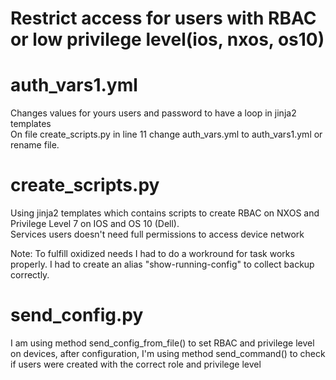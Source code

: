 # Restrict access for users with RBAC or low privilege level(ios, nxos, os10)

# auth_vars1.yml
Changes values for yours users and password to have a loop in jinja2 templates<br/>
On file create_scripts.py in line 11 change auth_vars.yml to auth_vars1.yml or rename file. 

# create_scripts.py
Using jinja2 templates which contains scripts to create RBAC on NXOS and Privilege Level 7 on IOS and OS 10 (Dell).<br/> 
Services users doesn't need full permissions to access device network

Note:
To fulfill oxidized needs I had to do a workround for task works properly. I had to create an alias "show-running-config" to collect backup correctly.

# send_config.py
I am using method send_config_from_file() to set RBAC and privilege level on devices, after configuration, I'm using method send_command() to check if users were created with the correct role and privilege level


